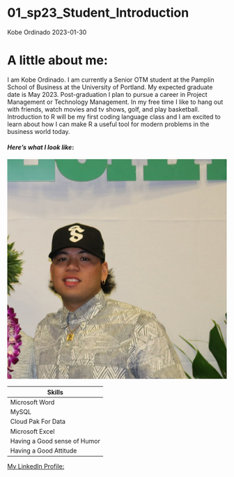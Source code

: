 01_sp23_Student_Introduction
================
Kobe Ordinado
2023-01-30

# A little about me:

I am Kobe Ordinado. I am currently a Senior OTM student at the Pamplin
School of Business at the University of Portland. My expected graduate
date is May 2023. Post-graduation I plan to pursue a career in Project
Management or Technology Management. In my free time I like to hang out
with friends, watch movies and tv shows, golf, and play basketball.
Introduction to R will be my first coding language class and I am
excited to learn about how I can make R a useful tool for modern
problems in the business world today.

#### *Here’s what I look like*:

![My Picture](Profile_Pic.png)

| Skills                       |
|------------------------------|
| Microsoft Word               |
| MySQL                        |
| Cloud Pak For Data           |
| Microsoft Excel              |
| Having a Good sense of Humor |
| Having a Good Attitude       |

[My LinkedIn
Profile:](https://www.linkedin.com/in/kobe-ordinado-9aa046206/)
